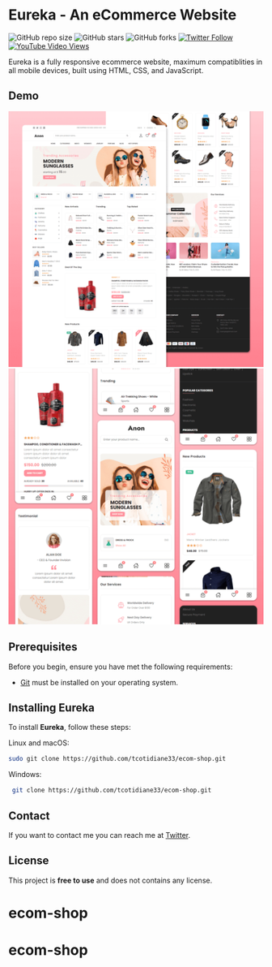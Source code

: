 # Eureka - An eCommerce Website

![GitHub repo size](https://img.shields.io/github/repo-size/codewithsadee/anon-ecommerce-website)
![GitHub stars](https://img.shields.io/github/stars/codewithsadee/anon-ecommerce-website?style=social)
![GitHub forks](https://img.shields.io/github/forks/codewithsadee/anon-ecommerce-website?style=social)
[![Twitter Follow](https://img.shields.io/twitter/follow/codewithsadee?style=social)](https://twitter.com/intent/follow?screen_name=codewithsadee)
[![YouTube Video Views](https://img.shields.io/youtube/views/3l8Lob4ysI0?style=social)](https://youtu.be/3l8Lob4ysI0)

Eureka is a fully responsive ecommerce website, maximum compatiblities in all mobile devices, built using HTML, CSS, and JavaScript.

## Demo

![Eureka Desktop Demo](./website-demo-image/desktop.png "Desktop Demo")
![Eureka Mobile Demo](./website-demo-image/mobile.png "Mobile Demo")

## Prerequisites

Before you begin, ensure you have met the following requirements:

* [Git](https://git-scm.com/downloads "Download Git") must be installed on your operating system.

## Installing Eureka

To install **Eureka**, follow these steps:

Linux and macOS:

```bash
sudo git clone https://github.com/tcotidiane33/ecom-shop.git
```

Windows:

```bash
 git clone https://github.com/tcotidiane33/ecom-shop.git
```

## Contact

If you want to contact me you can reach me at [Twitter](https://www.github.com/tcotidiane33).

## License

This project is **free to use** and does not contains any license.
# ecom-shop
# ecom-shop
